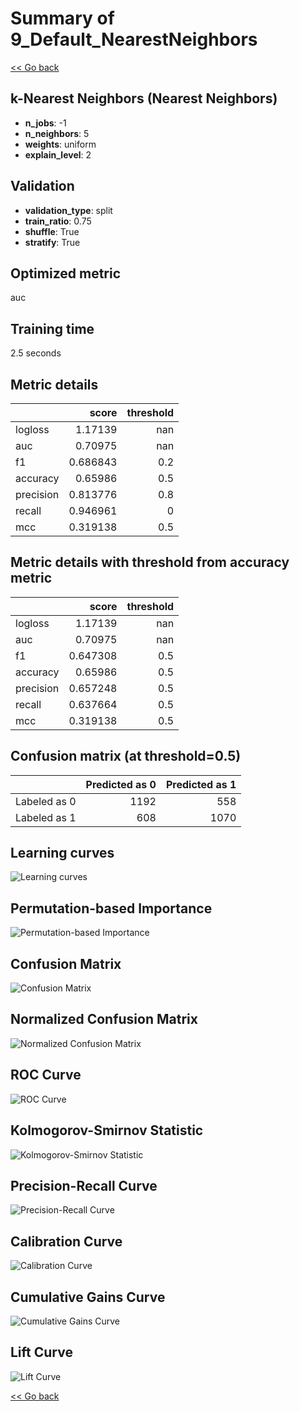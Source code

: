 # Summary of 9_Default_NearestNeighbors

[<< Go back](../README.md)

## k-Nearest Neighbors (Nearest Neighbors)

- **n_jobs**: -1
- **n_neighbors**: 5
- **weights**: uniform
- **explain_level**: 2

## Validation

- **validation_type**: split
- **train_ratio**: 0.75
- **shuffle**: True
- **stratify**: True

## Optimized metric

auc

## Training time

2.5 seconds

## Metric details

|           |    score |   threshold |
|:----------|---------:|------------:|
| logloss   | 1.17139  |       nan   |
| auc       | 0.70975  |       nan   |
| f1        | 0.686843 |         0.2 |
| accuracy  | 0.65986  |         0.5 |
| precision | 0.813776 |         0.8 |
| recall    | 0.946961 |         0   |
| mcc       | 0.319138 |         0.5 |

## Metric details with threshold from accuracy metric

|           |    score |   threshold |
|:----------|---------:|------------:|
| logloss   | 1.17139  |       nan   |
| auc       | 0.70975  |       nan   |
| f1        | 0.647308 |         0.5 |
| accuracy  | 0.65986  |         0.5 |
| precision | 0.657248 |         0.5 |
| recall    | 0.637664 |         0.5 |
| mcc       | 0.319138 |         0.5 |

## Confusion matrix (at threshold=0.5)

|              |   Predicted as 0 |   Predicted as 1 |
|:-------------|-----------------:|-----------------:|
| Labeled as 0 |             1192 |              558 |
| Labeled as 1 |              608 |             1070 |

## Learning curves

![Learning curves](learning_curves.png)

## Permutation-based Importance

![Permutation-based Importance](permutation_importance.png)

## Confusion Matrix

![Confusion Matrix](confusion_matrix.png)

## Normalized Confusion Matrix

![Normalized Confusion Matrix](confusion_matrix_normalized.png)

## ROC Curve

![ROC Curve](roc_curve.png)

## Kolmogorov-Smirnov Statistic

![Kolmogorov-Smirnov Statistic](ks_statistic.png)

## Precision-Recall Curve

![Precision-Recall Curve](precision_recall_curve.png)

## Calibration Curve

![Calibration Curve](calibration_curve_curve.png)

## Cumulative Gains Curve

![Cumulative Gains Curve](cumulative_gains_curve.png)

## Lift Curve

![Lift Curve](lift_curve.png)

[<< Go back](../README.md)
